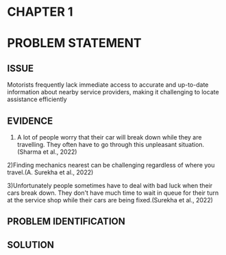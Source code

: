 # CHAPTER 1
# PROBLEM STATEMENT

## ISSUE 
Motorists frequently lack immediate access to accurate and up-to-date information about nearby service providers, making it challenging to locate assistance efficiently

## EVIDENCE
1) A lot of people worry that their car will break down while they are travelling. They often have to go through this unpleasant situation.(Sharma et al., 2022)

2)Finding mechanics nearest can be challenging regardless of where you travel.(A. Surekha et al., 2022)

3)Unfortunately people sometimes have to deal with bad luck when their cars break down. They don't have much time to wait in queue for their turn at the service shop while their cars are being fixed.(Surekha et al., 2022)


## PROBLEM IDENTIFICATION



## SOLUTION




